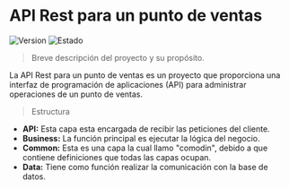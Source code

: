 # API Rest para un punto de ventas

![Version](https://img.shields.io/badge/Version-1.0-blue)
![Estado](https://img.shields.io/badge/Estado-En%20desarrollo-yellow)

> Breve descripción del proyecto y su propósito.

La API Rest para un punto de ventas es un proyecto que proporciona una interfaz de programación de aplicaciones (API) para administrar operaciones de un punto de ventas.

> Estructura

- **API:** Esta capa esta encargada de recibir las peticiones del cliente.
- **Business:** La función principal es ejecutar la lógica del negocio.
- **Common:** Esta es una capa la cual llamo "comodin", debido a que contiene definiciones que todas las capas ocupan.
- **Data:** Tiene como función realizar la comunicación con la base de datos.
